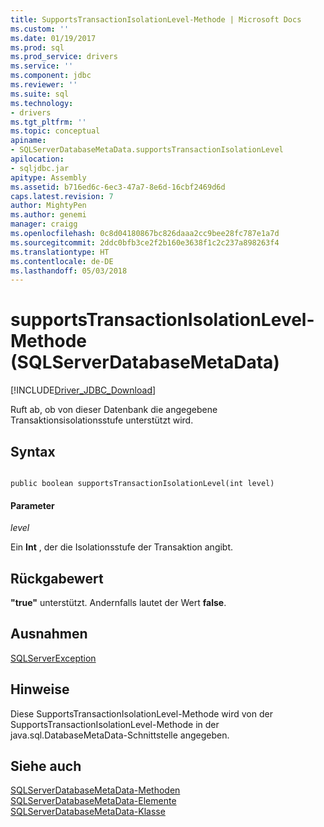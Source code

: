 ```yaml
---
title: SupportsTransactionIsolationLevel-Methode | Microsoft Docs
ms.custom: ''
ms.date: 01/19/2017
ms.prod: sql
ms.prod_service: drivers
ms.service: ''
ms.component: jdbc
ms.reviewer: ''
ms.suite: sql
ms.technology:
- drivers
ms.tgt_pltfrm: ''
ms.topic: conceptual
apiname:
- SQLServerDatabaseMetaData.supportsTransactionIsolationLevel
apilocation:
- sqljdbc.jar
apitype: Assembly
ms.assetid: b716ed6c-6ec3-47a7-8e6d-16cbf2469d6d
caps.latest.revision: 7
author: MightyPen
ms.author: genemi
manager: craigg
ms.openlocfilehash: 0c8d04180867bc826daaa2cc9bee28fc787e1a7d
ms.sourcegitcommit: 2ddc0bfb3ce2f2b160e3638f1c2c237a898263f4
ms.translationtype: HT
ms.contentlocale: de-DE
ms.lasthandoff: 05/03/2018
---
```

# <a name="supportstransactionisolationlevel-method-sqlserverdatabasemetadata"></a>supportsTransactionIsolationLevel-Methode (SQLServerDatabaseMetaData)
[!INCLUDE[Driver_JDBC_Download](../../../includes/driver_jdbc_download.md)]

  Ruft ab, ob von dieser Datenbank die angegebene Transaktionsisolationsstufe unterstützt wird.  
  
## <a name="syntax"></a>Syntax  
  
```  
  
public boolean supportsTransactionIsolationLevel(int level)  
```  
  
#### <a name="parameters"></a>Parameter  
 *level*  
  
 Ein **Int** , der die Isolationsstufe der Transaktion angibt.  
  
## <a name="return-value"></a>Rückgabewert  
 **"true"** unterstützt. Andernfalls lautet der Wert **false**.  
  
## <a name="exceptions"></a>Ausnahmen  
 [SQLServerException](../../../connect/jdbc/reference/sqlserverexception-class.md)  
  
## <a name="remarks"></a>Hinweise  
 Diese SupportsTransactionIsolationLevel-Methode wird von der SupportsTransactionIsolationLevel-Methode in der java.sql.DatabaseMetaData-Schnittstelle angegeben.  
  
## <a name="see-also"></a>Siehe auch  
 [SQLServerDatabaseMetaData-Methoden](../../../connect/jdbc/reference/sqlserverdatabasemetadata-methods.md)   
 [SQLServerDatabaseMetaData-Elemente](../../../connect/jdbc/reference/sqlserverdatabasemetadata-members.md)   
 [SQLServerDatabaseMetaData-Klasse](../../../connect/jdbc/reference/sqlserverdatabasemetadata-class.md)  
  
  
